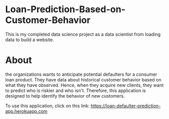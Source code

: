 # Loan-Prediction-Based-on-Customer-Behavior
This is my completed data science project as a data scientist from loading data to build a website.

# About
the organizations wants to anticipate potential defaulters for a consumer loan product. They have data about historical customer behavior based on what they have observed. Hence, when they acquire new clients, they want to predict who is riskier and who isn't. Therefore, this application is designed to help identify the behavior of new customers.

To use this application, click on this link: https://loan-defaulter-prediction-app.herokuapp.com

